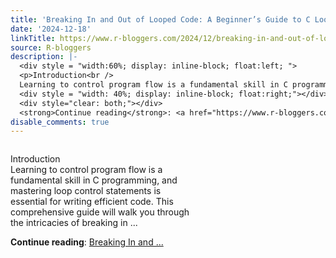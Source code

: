 ```yaml
---
title: 'Breaking In and Out of Looped Code: A Beginner’s Guide to C Loop Control'
date: '2024-12-18'
linkTitle: https://www.r-bloggers.com/2024/12/breaking-in-and-out-of-looped-code-a-beginners-guide-to-c-loop-control/
source: R-bloggers
description: |-
  <div style = "width:60%; display: inline-block; float:left; ">
  <p>Introduction<br />
  Learning to control program flow is a fundamental skill in C programming, and mastering loop control statements is essential for writing efficient code. This comprehensive guide will walk you through the intricacies of breaking in ...</p></div>
  <div style = "width: 40%; display: inline-block; float:right;"></div>
  <div style="clear: both;"></div>
  <strong>Continue reading</strong>: <a href="https://www.r-bloggers.com/2024/12/breaking-in-and-out-of-looped-code-a-beginners-guide-to-c-loop-control/">Breaking In and ...
disable_comments: true
---
```

<div style = "width:60%; display: inline-block; float:left; ">
<p>Introduction<br />
Learning to control program flow is a fundamental skill in C programming, and mastering loop control statements is essential for writing efficient code. This comprehensive guide will walk you through the intricacies of breaking in ...</p></div>
<div style = "width: 40%; display: inline-block; float:right;"></div>
<div style="clear: both;"></div>
<strong>Continue reading</strong>: <a href="https://www.r-bloggers.com/2024/12/breaking-in-and-out-of-looped-code-a-beginners-guide-to-c-loop-control/">Breaking In and ...